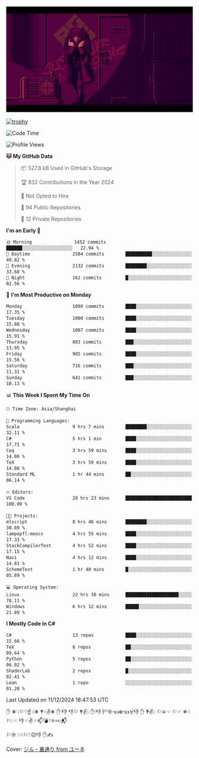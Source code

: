 ![](imgs/main.png)

[![trophy](https://github-profile-trophy.vercel.app/?username=NeilKleistGao&theme=dracula)](https://github.com/ryo-ma/github-profile-trophy)

<!--START_SECTION:waka-->
![Code Time](http://img.shields.io/badge/Code%20Time-1%2C506%20hrs%2022%20mins-blue)

![Profile Views](http://img.shields.io/badge/Profile%20Views-0-blue)

**🐱 My GitHub Data** 

> 📦 527.8 kB Used in GitHub's Storage 
 > 
> 🏆 832 Contributions in the Year 2024
 > 
> 🚫 Not Opted to Hire
 > 
> 📜 94 Public Repositories 
 > 
> 🔑 12 Private Repositories 
 > 
**I'm an Early 🐤** 

```text
🌞 Morning                1452 commits        ██████░░░░░░░░░░░░░░░░░░░   22.94 % 
🌆 Daytime                2584 commits        ██████████░░░░░░░░░░░░░░░   40.82 % 
🌃 Evening                2132 commits        ████████░░░░░░░░░░░░░░░░░   33.68 % 
🌙 Night                  162 commits         █░░░░░░░░░░░░░░░░░░░░░░░░   02.56 % 
```
📅 **I'm Most Productive on Monday** 

```text
Monday                   1098 commits        ████░░░░░░░░░░░░░░░░░░░░░   17.35 % 
Tuesday                  1000 commits        ████░░░░░░░░░░░░░░░░░░░░░   15.80 % 
Wednesday                1007 commits        ████░░░░░░░░░░░░░░░░░░░░░   15.91 % 
Thursday                 883 commits         ███░░░░░░░░░░░░░░░░░░░░░░   13.95 % 
Friday                   985 commits         ████░░░░░░░░░░░░░░░░░░░░░   15.56 % 
Saturday                 716 commits         ███░░░░░░░░░░░░░░░░░░░░░░   11.31 % 
Sunday                   641 commits         ███░░░░░░░░░░░░░░░░░░░░░░   10.13 % 
```


📊 **This Week I Spent My Time On** 

```text
🕑︎ Time Zone: Asia/Shanghai

💬 Programming Languages: 
Scala                    9 hrs 7 mins        ████████░░░░░░░░░░░░░░░░░   32.11 % 
C#                       5 hrs 1 min         ████░░░░░░░░░░░░░░░░░░░░░   17.71 % 
Coq                      3 hrs 59 mins       ████░░░░░░░░░░░░░░░░░░░░░   14.08 % 
TeX                      3 hrs 59 mins       ████░░░░░░░░░░░░░░░░░░░░░   14.08 % 
Standard ML              1 hr 44 mins        ██░░░░░░░░░░░░░░░░░░░░░░░   06.14 % 

🔥 Editors: 
VS Code                  28 hrs 23 mins      █████████████████████████   100.00 % 

🐱‍💻 Projects: 
mlscript                 8 hrs 46 mins       ████████░░░░░░░░░░░░░░░░░   30.89 % 
lampepfl-moocs           4 hrs 55 mins       ████░░░░░░░░░░░░░░░░░░░░░   17.33 % 
StackCompilerTest        4 hrs 52 mins       ████░░░░░░░░░░░░░░░░░░░░░   17.15 % 
Navi                     4 hrs 12 mins       ████░░░░░░░░░░░░░░░░░░░░░   14.81 % 
SchemeTest               1 hr 40 mins        █░░░░░░░░░░░░░░░░░░░░░░░░   05.89 % 

💻 Operating System: 
Linux                    22 hrs 10 mins      ████████████████████░░░░░   78.11 % 
Windows                  6 hrs 12 mins       █████░░░░░░░░░░░░░░░░░░░░   21.89 % 
```

**I Mostly Code in C#** 

```text
C#                       13 repos            ████░░░░░░░░░░░░░░░░░░░░░   15.66 % 
TeX                      8 repos             ██░░░░░░░░░░░░░░░░░░░░░░░   09.64 % 
Python                   5 repos             ██░░░░░░░░░░░░░░░░░░░░░░░   06.02 % 
ShaderLab                2 repos             █░░░░░░░░░░░░░░░░░░░░░░░░   02.41 % 
Lean                     1 repo              ░░░░░░░░░░░░░░░░░░░░░░░░░   01.20 % 
```




 Last Updated on 11/12/2024 18:47:53 UTC
<!--END_SECTION:waka-->

✋ ❄☟⚐🕆☝☟❄ 🕈☟✌❄ ✋🕯👎 👎⚐ 🕈✌💧 ✋🕯👎 🏱☼☜❄☜☠👎 ✋ 🕈✌💧 ⚐☠☜ ⚐☞ ❄☟⚐💧☜ 👎☜✌☞📫💣🕆❄☜💧📬

⚐☼ 💧☟⚐🕆☹👎 ✋✍

Cover: [ジル・裏通り from ユーネ](https://www.pixiv.net/artworks/62127066)
